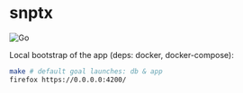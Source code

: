 # snptx

![Go](https://github.com/tullo/snptx/workflows/Go/badge.svg)

Local bootstrap of the app (deps: docker, docker-compose):

```bash
make # default goal launches: db & app
firefox https://0.0.0.0:4200/
```
